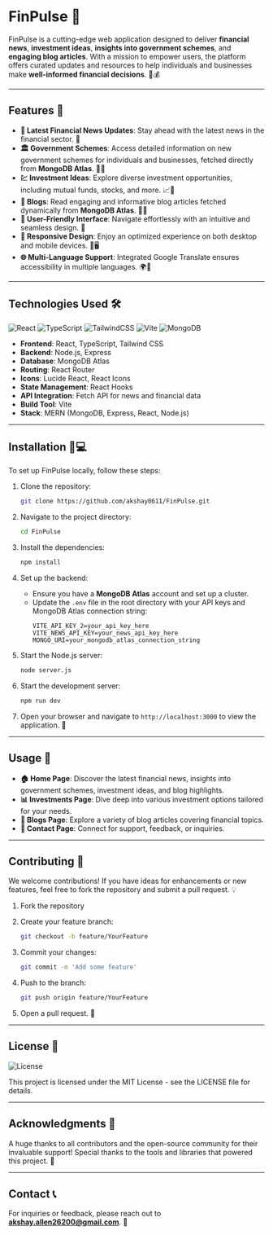 # FinPulse 🚀

FinPulse is a cutting-edge web application designed to deliver **financial news**, **investment ideas**, **insights into government schemes**, and **engaging blog articles**. With a mission to empower users, the platform offers curated updates and resources to help individuals and businesses make **well-informed financial decisions**. 💼💰

---

## Features 🌟

- **📢 Latest Financial News Updates**: Stay ahead with the latest news in the financial sector. 🔄
- **🏛️ Government Schemes**: Access detailed information on new government schemes for individuals and businesses, fetched directly from **MongoDB Atlas**. 🏢💡
- **💹 Investment Ideas**: Explore diverse investment opportunities, including mutual funds, stocks, and more. 📈💸
- **📝 Blogs**: Read engaging and informative blog articles fetched dynamically from **MongoDB Atlas**. 📖✨
- **🎨 User-Friendly Interface**: Navigate effortlessly with an intuitive and seamless design. 🔧
- **📱 Responsive Design**: Enjoy an optimized experience on both desktop and mobile devices. 📱🖥️
- **🌐 Multi-Language Support**: Integrated Google Translate ensures accessibility in multiple languages. 🌍🔄

---

## Technologies Used 🛠️

![React](https://img.shields.io/badge/React-17.0.2-blue) ![TypeScript](https://img.shields.io/badge/TypeScript-4.5.4-blue) ![TailwindCSS](https://img.shields.io/badge/TailwindCSS-3.0-blue) ![Vite](https://img.shields.io/badge/Vite-2.7-purple) ![MongoDB](https://img.shields.io/badge/MongoDB_Atlas-Cloud-green)

- **Frontend**: React, TypeScript, Tailwind CSS  
- **Backend**: Node.js, Express  
- **Database**: MongoDB Atlas  
- **Routing**: React Router  
- **Icons**: Lucide React, React Icons  
- **State Management**: React Hooks  
- **API Integration**: Fetch API for news and financial data  
- **Build Tool**: Vite  
- **Stack**: MERN (MongoDB, Express, React, Node.js)

---

## Installation 🤝💻

To set up FinPulse locally, follow these steps:

1. Clone the repository:
   ```bash
   git clone https://github.com/akshay0611/FinPulse.git
   ```

2. Navigate to the project directory:
   ```bash
   cd FinPulse
   ```

3. Install the dependencies:
   ```bash
   npm install
   ```

4. Set up the backend:
   - Ensure you have a **MongoDB Atlas** account and set up a cluster.
   - Update the `.env` file in the root directory with your API keys and MongoDB Atlas connection string:
     ```plaintext
     VITE_API_KEY_2=your_api_key_here
     VITE_NEWS_API_KEY=your_news_api_key_here
     MONGO_URI=your_mongodb_atlas_connection_string
     ```

5. Start the Node.js server:
   ```bash
   node server.js
   ```

6. Start the development server:
   ```bash
   npm run dev
   ```

7. Open your browser and navigate to `http://localhost:3000` to view the application. 🎉

---

## Usage 📘

- **🏠 Home Page**: Discover the latest financial news, insights into government schemes, investment ideas, and blog highlights.  
- **📊 Investments Page**: Dive deep into various investment options tailored for your needs.  
- **📝 Blogs Page**: Explore a variety of blog articles covering financial topics.  
- **📧 Contact Page**: Connect for support, feedback, or inquiries.  

---

## Contributing 🤝

We welcome contributions! If you have ideas for enhancements or new features, feel free to fork the repository and submit a pull request. 💡

1. Fork the repository  
2. Create your feature branch:
   ```bash
   git checkout -b feature/YourFeature
   ```

3. Commit your changes:
   ```bash
   git commit -m 'Add some feature'
   ```

4. Push to the branch:
   ```bash
   git push origin feature/YourFeature
   ```

5. Open a pull request. 🚀

---

## License 📜

![License](https://img.shields.io/badge/License-MIT-green)

This project is licensed under the MIT License - see the LICENSE file for details.

---

## Acknowledgments 🙏

A huge thanks to all contributors and the open-source community for their invaluable support! Special thanks to the tools and libraries that powered this project. 👏

---

## Contact 📞

For inquiries or feedback, please reach out to **[akshay.allen26200@gmail.com](mailto:akshay.allen26200@gmail.com)**. 📧  
